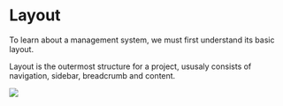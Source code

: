 # Layout
To learn about a management system, we must first understand its basic layout.

Layout is the outermost structure for a project, ususaly consists of navigation, sidebar, breadcrumb and content.

![](https://wpimg.wallstcn.com/7066d74f-12c5-47d6-b6ad-f22b43fec917.png)


<!-- > Corresponding code:  [@/views/layout](https://github.com/PanJiaChen/vue-element-admin/tree/master/src/views/layout :blank)

?> `@` is webpack [alias](https://webpack.js.org/configuration/resolve/#resolve-alias) If you don't understand, please study yourself.

Most pages in `vue-element-admin` are based on this `layout`, except for pages such as` login`, `404`,` 401` and others that are not used by the `layout`.

It's also easy if you want to have many different `layout` in a project, as long as you select a different` layout` component on the first level route.

```js
//no layout
{
  path: '/401',
  component: _import('errorPage/401')
}

//has layout
{
  path: '/documentation',
  //you can choose different layout components
  component: Layout,

  //the route that starts here will be shown in app-main as shown above
  children: [{
    path: 'index',
    component: _import('documentation/index'),
    name: 'documentation'
  }]
}
```

It's used vue-router [Nested Routes](https://router.vuejs.org/en/essentials/nested-routes.html), So you add or modify the page will only affect ​​the `app-main`, the other as the sidebar or navigation bar will not change.

Of course, you can also use multiple `layout` in a project, just refer to it in the route parent you want to work with.


## app-main

> Corresponding code: [@/views/layout/components/AppMain](https://github.com/PanJiaChen/vue-element-admin/blob/master/src/views/layout/components/AppMain.vue)

Here's wrap ` app-main` in a `<keep-alive>` element, mainly for caching `<router-view>`, which works with the `tabs-view` tab navigation on the page, if not needed [remove it](tags-view)。

### router-view
different router the same component vue. In real business scenarios, this is a lot. Such as

![](https://wpimg.wallstcn.com/ac5047c9-cb75-4415-89e3-9386c42f3ef9.jpeg)

If you have two pages, such as creating and editing pages using the same component. By default, the created or mounted hook of vue is not triggered when the two pages are switched. Officials say you can do this by watching the changes in $ route, but in fact it's really annoying.Later It turns out that you can simply add a unique key in the `router-view`, to ensure that the routing switch will re-render the trigger hook. This is much simpler.

```js
<router-view :key="key"></router-view>

computed: {
  key() {
    // or :key="$route.path" just need a unique key
    return this.$route.name !== undefined? this.$route.name + +new Date(): this.$route + +new Date()
  }
 }
```

<br/>

?> **Or** You can declare two different router view like `editForm` and `createForm` in this project but import the same component.

```html
//create.vue
<template>
  <article-detail :is-edit='false'></article-detail> //create
</template>
<script>
  import ArticleDetail from './components/ArticleDetail'
</script>

//edit.vue
<template>
   <article-detail :is-edit='true'></article-detail> //edit
</template>
<script>
  import ArticleDetail from './components/ArticleDetail'
</script>
```

> Corresponding code: [@/views/form](https://github.com/PanJiaChen/vue-element-admin/tree/master/src/views/form)

## mobile
'element-ui' the official positioning is a desktop backstage framework, so this project will not be suitable for mobile, if you need to modify it by youself. -->
